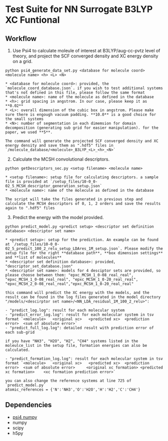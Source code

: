 # Test Suite for NN Surrogate B3LYP XC Funtional

## Workflow

1. Use Psi4 to calculate moleule of interest at B3LYP/aug-cc-pvtz level of theory, and project the SCF converged density and XC energy density on a grid.


`python psi4_generate_data_set.py <database for molecule coord> <molecule name> <h> <L> <N>`


	* <database for molecule coord>: provided, the `molecule_coord_database.json`. if you wish to test additional systems that's not defined in this file, please follow the same format
	* <molecule name>: name of the molecule as defined in the database
	* <h>: grid spacing in angstrom. In our case, please keep it as **0.02** 
	* <L>: overall dimension of the cubic box in angstrom. Please make sure there is engough vacuum padding. **10.0** is a good choice for the small systems
	* <N>: number of segmentation in each dimemsion for domain decomposition (generating sub grid for easier manipulation). for the paper, we used **5**.

	The command will generate the projected SCF converged density and XC energy density and save them as ".hdf5" files in `/molecule_database/<molecule>_B3LYP_<L>_<h>_<N>`

2. Calculate the MCSH convolutional descriptors.


`python getDescriptors_sec.py <setup filename> <molecule name>`


	* <setup filename>: setup file for calculating descriptors. a sample file is provided at `/setup_files/10-0_0-02_5_MCSH_descriptor_generation_setup.json`
	* <molecule name>: name of the molecule as defined in the database

	The script will take the files generated in previous step and calculate the MCSH descriptors of 0, 1, 2 orders and save the results again to ".hdf5" files 

3. Predict the energy with the model provided.


`python predict_model.py <predict setup> <descriptor set definition database> <descriptor set name>`


	* <predict setup>: setup for the prediction. An example can be found at `/setup_files/10-0_0-02_5_predict_100_2_relu_setup_LDAres_1M_setup.json`. Please modify the setup file for the right **database path**, **box dimension settings** and **list of molecules**
	* <descriptor set definition database>: provided, "descriptor_set_database.json"
	* <descriptor set name>: models for 4 desciptor sets are provided, so please choose between them: "epxc_MCSH_1_0-08_real_real", "epxc_MCSH_1_0-08_real_real", "epxc_MCSH_1_0-20_real_real", "epxc_MCSH_2_0-08_real_real","epxc_MCSH_1_0-20_real_real"

	this command will predict the XC energy with the models, and the result can be found in the log files generated in the model directory "/models/<descirptor set name>/<NN_LDA_residual_1M_100_2_relu>":

	- "predict_log.log": result for each molecular system
	- "predict_error_log.log": result for each molecular system in tsv format `<molecule>	<original xc>	<predicted xc>	<prediction error>	<sum of absolute error>`
	- "predict_full_log.log": detailed result with prediction error of each sub-grid

	if you have "NH3", "H2O", "H2", "CH4" systems listed in the moleulce_list in the setup file, formation energies can also be calculated. 

	- "predict_formation_log.log": result for each molecular system in tsv format `<molecule>	<original xc>	<predicted xc>	<prediction error>	<sum of absolute error>		<original xc formation>	<predicted xc formation>	<xc formation prediction error>`

	you can also change the reference systems at line 725 of `predict_model.py` 
	atomic_references = {'N':'NH3','O':'H2O','H':'H2','C':'CH4'}


## Dependencies

* [psi4 numpy](https://github.com/psi4/psi4numpy)
* numpy
* scipy
* h5py

